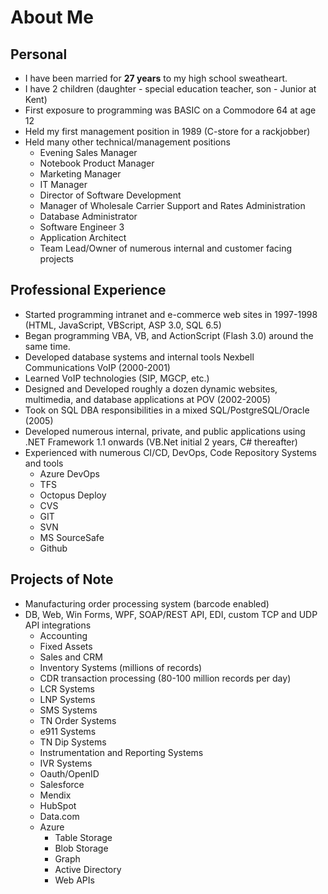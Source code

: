 # About Me

## Personal

- I have been married for **27 years** to my high school sweatheart. 
- I have 2 children (daughter - special education teacher, son - Junior at Kent)
- First exposure to programming was BASIC on a Commodore 64 at age 12  
- Held my first management position in 1989 (C-store for a rackjobber)
- Held many other technical/management positions
  - Evening Sales Manager
  - Notebook Product Manager
  - Marketing Manager
  - IT Manager
  - Director of Software Development
  - Manager of Wholesale Carrier Support and Rates Administration
  - Database Administrator
  - Software Engineer 3
  - Application Architect
  - Team Lead/Owner of numerous internal and customer facing projects

## Professional Experience

- Started programming intranet and e-commerce web sites in 1997-1998 (HTML, JavaScript, VBScript, ASP 3.0, SQL 6.5)
- Began programming VBA, VB, and ActionScript (Flash 3.0) around the same time.
- Developed database systems and internal tools Nexbell Communications VoIP (2000-2001)
- Learned VoIP technologies (SIP, MGCP, etc.)
- Designed and Developed roughly a dozen dynamic websites, multimedia, and database applications at POV (2002-2005)
- Took on SQL DBA responsibilities in a mixed SQL/PostgreSQL/Oracle (2005)
- Developed numerous internal, private, and public applications using .NET Framework 1.1 onwards (VB.Net initial 2 years, C# thereafter)
- Experienced with numerous CI/CD, DevOps, Code Repository Systems and tools
  - Azure DevOps
  - TFS
  - Octopus Deploy
  - CVS
  - GIT
  - SVN
  - MS SourceSafe
  - Github

## Projects of Note

- Manufacturing order processing system (barcode enabled)
- DB, Web, Win Forms, WPF, SOAP/REST API, EDI, custom TCP and UDP API integrations
  - Accounting
  - Fixed Assets 
  - Sales and CRM 
  - Inventory Systems (millions of records)
  - CDR transaction processing (80-100 million records per day)
  - LCR Systems
  - LNP Systems
  - SMS Systems
  - TN Order Systems
  - e911 Systems
  - TN Dip Systems
  - Instrumentation and Reporting Systems
  - IVR Systems
  - Oauth/OpenID
  - Salesforce
  - Mendix
  - HubSpot
  - Data.com
  - Azure
    - Table Storage
    - Blob Storage
    - Graph
    - Active Directory
    - Web APIs
